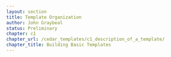 ```yaml
---
layout: section
title: Template Organization
author: John Graybeal
status: Preliminary
chapter: c1
chapter_url: /cedar_templates/c1_description_of_a_template/
chapter_title: Building Basic Templates
---
```


